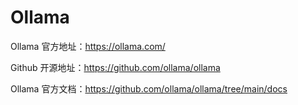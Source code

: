 # Ollama

Ollama 官方地址：https://ollama.com/

Github 开源地址：https://github.com/ollama/ollama

Ollama 官方文档：https://github.com/ollama/ollama/tree/main/docs

